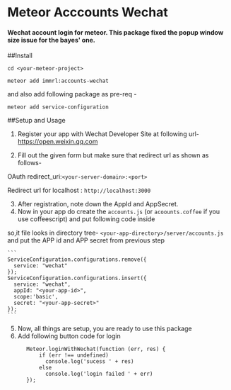 # Meteor Acccounts Wechat
#### Wechat account login for meteor. This package fixed the popup window size issue for the bayes' one.

##Install

`cd <your-meteor-project>`

`meteor add immrl:accounts-wechat`

and also add following package as pre-req -

`meteor add service-configuration`


##Setup and Usage
1. Register your app with Wechat Developer Site at following url- https://open.weixin.qq.com

2. Fill out the given form but make sure that redirect url as shown as follows-

  OAuth redirect_uri:`<your-server-domain>:<port>`

  Redirect url for localhost : `http://localhost:3000`

3. After registration, note down the AppId and AppSecret.
4. Now in your app do create the `accounts.js` (or `acoounts.coffee` if you use coffeescript) and put following code inside

 so,it file looks in directory tree- `<your-app-directory>/server/accounts.js`  and put the APP id and APP secret from previous step

    ```
    ServiceConfiguration.configurations.remove({
      service: "wechat"
    });
    ServiceConfiguration.configurations.insert({
      service: "wechat",
      appId: "<your-app-id>",
      scope:'basic',
      secret: "<your-app-secret>"
    });
    ```
5. Now, all things are setup, you are ready to use this package
6. Add following button code for login
```
      Meteor.loginWithWechat(function (err, res) {
          if (err !== undefined)
            console.log('sucess ' + res)
          else
            console.log('login failed ' + err)
      });
```
